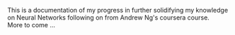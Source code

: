 This is a documentation of my progress in further solidifying my knowledge on Neural Networks following on from Andrew Ng's coursera course.  
More to come ...
